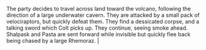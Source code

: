  The party decides to travel across land toward the volcano, following the direction of a large underwater cavern. They are attacked by a small pack of velociraptors, but quickly defeat them. They find a dessicated corpse, and a talking sword which Colt picks up. They continue, seeing smoke ahead. Shalpask and Pasta are sent forward while invisible but quickly flee back being chased by a large Rhemoraz. |